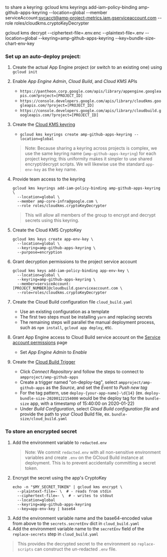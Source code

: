 to share a keyring:
  gcloud kms keyrings add-iam-policy-binding amp-github-apps-keyring --location=global --member serviceAccount:svcacct@amp-project-metrics.iam.gserviceaccount.com --role roles/cloudkms.cryptoKeyDecrypter

  gcloud kms decrypt --ciphertext-file=.env.enc --plaintext-file=.env   --location=global --keyring=amp-github-apps-keyring --key=bundle-size-chart-env-key


### Set up an auto-deploy project:

1. Create the actual App Engine project (or switch to an existing one) using `gcloud init`

2. Enable _App Engine Admin_, _Cloud Build_, and _Cloud KMS_ APIs
    - `https://pantheon.corp.google.com/apis/library/appengine.googleapis.com?project=[PROJECT_ID]`
    - `https://console.developers.google.com/apis/library/cloudkms.googleapis.com/?project=[PROJECT_ID]`
    - `https://console.developers.google.com/apis/library/cloudbuild.googleapis.com/?project=[PROJECT_ID]`

3. Create the [Cloud KMS keyring](https://cloud.google.com/cloud-build/docs/securing-builds/use-encrypted-secrets-credentials#example_build_request_using_an_encrypted_variable)
    - `gcloud kms keyrings create amp-github-apps-keyring --location=global`
    > Note: Because sharing a keyring across projects is complex, we use the same keyring name (`amp-github-apps-keyring`) for each project keyring; this uniformity makes it simpler to use shared encrypt/decrypt scripts. We will likewise use the standard `app-env-key` as the key name.

4. Provide team access to the keyring
      ```
      gcloud kms keyrings add-iam-policy-binding amp-github-apps-keyring \
        --location=global \
        --member amp-core-infra@google.com \
        --role roles/cloudkms.cryptoKeyDecrypter
      ```
      > This will allow all members of the group to encrypt and decrypt secrets using this keyring.

5. Create the Cloud KMS CryptoKey
      ```
      gcloud kms keys create app-env-key \
        --location=global \
        --keyring=amp-github-apps-keyring \
        --purpose=encryption
      ```

6. Grant decryption permissions to the project service account
    ```
    gcloud kms keys add-iam-policy-binding app-env-key \
      --location=global \
      --keyring=amp-github-apps-keyring \
      --member=serviceAccount:[PROJECT_NUMBER]@cloudbuild.gserviceaccount.com \
      --role=roles/cloudkms.cryptoKeyDecrypter
    ```

7. Create the Cloud Build configuration file `cloud_build.yaml`
    - Use an existing configuration as a template
    - The first two steps must be installing `yarn` and replacing secrets
    - The remaining steps will parallel the manual deployment process, such as `npm install`, `gcloud app deploy`, etc.

8. Grant App Engine access to Cloud Build service account on the [Service account permissions](https://console.cloud.google.com/cloud-build/settings) page
    - Set _App Engine Admin_ to _Enable_

9. Create the [Cloud Build Trigger](https://pantheon.corp.google.com/cloud-build/triggers)
    - Click _Connect Repository_ and follow the steps to connect to `ampproject/amp-github-apps`
    - Create a trigger named "on-deploy-tag", select `ampproject/amp-github-apps` as the _Source_, and set the _Event_ to _Push new tag_
    - For the tag pattern, use `deploy-{your-app-name}-\d{14}` (ex. `deploy-bundle-size-20200122154000` would be the deploy tag for the `bundle-size` app, with a timestamp of 15:40:00 on 2020-01-22)
    - Under _Build Configuration_, select _Cloud Build configuration file_ and provide the path to your Cloud Build file, ex. `bundle-size/cloud_build.yaml`

### To store an encrypted secret

1. Add the environment variable to `redacted.env`
    > Note: We commit `redacted.env` with all non-sensitive environment variables and create `.env` on the GCloud Build instance at deployment. This is to prevent accidentally committing a secret token.
2. Encrypt the secret using the app's CryptoKey
    ```
    echo -n "$MY_SECRET_TOKEN" | gcloud kms encrypt \
      --plaintext-file=- \  # - reads from stdin
      --ciphertext-file=- \  # - writes to stdout
      --location=global
      --keyring=amp-github-apps-keyring
      --key=app-env-key | base64
    ```
3. Add the environment variable name and the base64-encoded value from above to the `secrets.secretEnv` dict in `cloud_build.yaml`
4. Add the environment variable name to the `secretEnv` field of the `replace-secrets` step in `cloud_build.yaml`
  > This provides the decrypted secret to the environment so `replace-scripts` can construct the un-redacted `.env` file.
